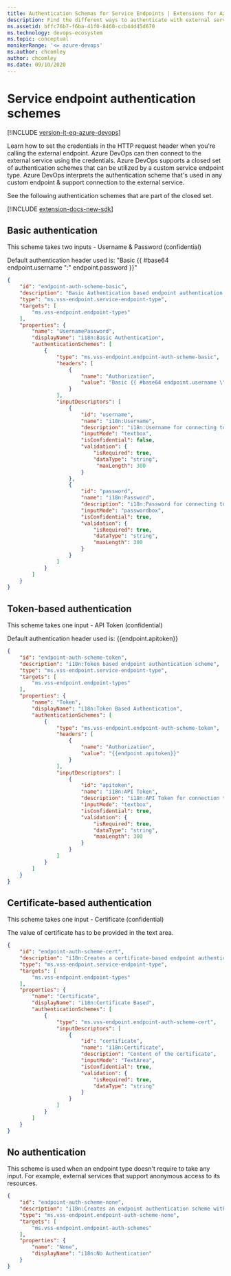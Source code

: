 ```yaml
---
title: Authentication Schemas for Service Endpoints | Extensions for Azure DevOps
description: Find the different ways to authenticate with external services using service endpoints in Azure DevOps extensions.
ms.assetid: bffc76b7-f6ba-41f0-8460-ccb44d45d670
ms.technology: devops-ecosystem
ms.topic: conceptual
monikerRange: '<= azure-devops'
ms.author: chcomley
author: chcomley
ms.date: 09/10/2020
---
```


# Service endpoint authentication schemes

[!INCLUDE [version-lt-eq-azure-devops](../../includes/version-lt-eq-azure-devops.md)]

Learn how to set the credentials in the HTTP request header when you're calling the external endpoint. Azure DevOps can then connect to the external service using the credentials. Azure DevOps supports a closed set of authentication schemes 
that can be utilized by a custom service endpoint type. Azure DevOps interprets the authentication scheme that's used in any custom endpoint & support connection to the external service.

See the following authentication schemes that are part of the closed set.

[!INCLUDE [extension-docs-new-sdk](../../includes/extension-docs-new-sdk.md)]

## Basic authentication

This scheme takes two inputs - Username & Password (confidential)

Default authentication header used is: "Basic {{ #base64 endpoint.username \":\" endpoint.password }}"

```json
{
    "id": "endpoint-auth-scheme-basic",
    "description": "Basic Authentication based endpoint authentication scheme",
    "type": "ms.vss-endpoint.service-endpoint-type",
    "targets": [
        "ms.vss-endpoint.endpoint-types"
    ],
    "properties": {
        "name": "UsernamePassword",
        "displayName": "i18n:Basic Authentication",
        "authenticationSchemes": [
            {
                "type": "ms.vss-endpoint.endpoint-auth-scheme-basic",
                "headers": [
                    {
                        "name": "Authorization",
                        "value": "Basic {{ #base64 endpoint.username \":\" endpoint.password }}"
                    }
                ],
                "inputDescriptors": [
                    {
                        "id": "username",
                        "name": "i18n:Username",
                        "description": "i18n:Username for connecting to the endpoint",
                        "inputMode": "textbox",
                        "isConfidential": false,
                        "validation": {
                            "isRequired": true,
                            "dataType": "string",
                             "maxLength": 300
                        }
                    },
                    {   
                        "id": "password",
                        "name": "i18n:Password",
                        "description": "i18n:Password for connecting to the endpoint",
                        "inputMode": "passwordbox",
                        "isConfidential": true,
                        "validation": {
                            "isRequired": true,
                            "dataType": "string",
                            "maxLength": 300
                        }
                    }
                ]
            }
        ]
    }
}
```

## Token-based authentication

This scheme takes one input - API Token (confidential)

Default authentication header used is: {{endpoint.apitoken}}

```json
{
    "id": "endpoint-auth-scheme-token",
    "description": "i18n:Token based endpoint authentication scheme",
    "type": "ms.vss-endpoint.service-endpoint-type",
    "targets": [
        "ms.vss-endpoint.endpoint-types"
    ],
    "properties": {
        "name": "Token",
        "displayName": "i18n:Token Based Authentication",
        "authenticationSchemes": [
            {
                "type": "ms.vss-endpoint.endpoint-auth-scheme-token",
                "headers": [
                    {
                        "name": "Authorization",
                        "value": "{{endpoint.apitoken}}"
                    }
                ],
                "inputDescriptors": [
                    {
                        "id": "apitoken",
                        "name": "i18n:API Token",
                        "description": "i18n:API Token for connection to endpoint",
                        "inputMode": "textbox",
                        "isConfidential": true,
                        "validation": {
                            "isRequired": true,
                            "dataType": "string",
                            "maxLength": 300
                        }
                    }
                ]
            }
        ]
    }
}
```

## Certificate-based authentication

This scheme takes one input - Certificate (confidential)

The value of certificate has to be provided in the text area.

```json
{
    "id": "endpoint-auth-scheme-cert",
    "description": "i18n:Creates a certificate-based endpoint authentication scheme",
    "type": "ms.vss-endpoint.service-endpoint-type",
    "targets": [
        "ms.vss-endpoint.endpoint-types"
    ],
    "properties": {
        "name": "Certificate",
        "displayName": "i18n:Certificate Based",
        "authenticationSchemes": [
            {
                "type": "ms.vss-endpoint.endpoint-auth-scheme-cert",
                "inputDescriptors": [
                    {
                        "id": "certificate",
                        "name": "i18n:Certificate",
                        "description": "Content of the certificate",
                        "inputMode": "TextArea",
                        "isConfidential": true,
                        "validation": {
                            "isRequired": true,
                            "dataType": "string"
                        }
                    }
                ]
            }
        ]
    }
}
```

## No authentication

This scheme is used when an endpoint type doesn't require to take any input. For example, external services that support anonymous access to its resources.

```json
{
    "id": "endpoint-auth-scheme-none",
    "description": "i18n:Creates an endpoint authentication scheme with no authentication.",
    "type": "ms.vss-endpoint.endpoint-auth-scheme-none",
    "targets": [
        "ms.vss-endpoint.endpoint-auth-schemes"
    ],
    "properties": {
        "name": "None",
        "displayName": "i18n:No Authentication"
    }
}
```
